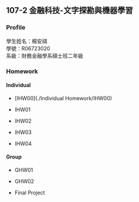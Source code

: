 ## 107-2 金融科技-文字探勘與機器學習

### Profile

學生姓名：楊安祺  
學號：R06723020  
系級：財務金融學系碩士班二年級  

### Homework

#### Individual  
* [IHW00](./Individual Homework/IHW00)
- IHW01  
* IHW02  
- IHW03
* IHW04  

#### Group  
* GHW01  
- GHW02  
* Final Project  
